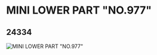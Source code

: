 # MINI LOWER PART "NO.977"
## 24334
![MINI LOWER PART "NO.977"](https://lc-www-live-s.legocdn.com/media/bricks/5/2/6132217.jpg)